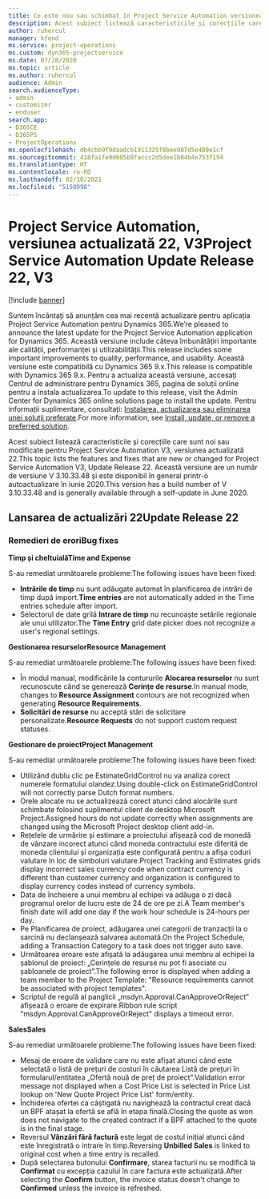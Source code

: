 ```yaml
---
title: Ce este nou sau schimbat în Project Service Automation versiunea actualizată 22, V3
description: Acest subiect listează caracteristicile și corecțiile care sunt disponibile în Project Service Automation V3, versiunea actualizată 22, V3.
author: ruhercul
manager: kfend
ms.service: project-operations
ms.custom: dyn365-projectservice
ms.date: 07/28/2020
ms.topic: article
ms.author: ruhercul
audience: Admin
search.audienceType:
- admin
- customizer
- enduser
search.app:
- D365CE
- D365PS
- ProjectOperations
ms.openlocfilehash: db4cbb9f9daadcb1911325f8bee987d5e480e1cf
ms.sourcegitcommit: 418fa1fe9d605b8faccc2d5dee1b04b4e753f194
ms.translationtype: HT
ms.contentlocale: ro-RO
ms.lasthandoff: 02/10/2021
ms.locfileid: "5150998"
---
```

# <a name="project-service-automation-update-release-22-v3"></a><span data-ttu-id="64d71-103">Project Service Automation, versiunea actualizată 22, V3</span><span class="sxs-lookup"><span data-stu-id="64d71-103">Project Service Automation Update Release 22, V3</span></span>

[!include [banner](../includes/psa-now-project-operations.md)]

<span data-ttu-id="64d71-104">Suntem încântați să anunțăm cea mai recentă actualizare pentru aplicația Project Service Automation pentru Dynamics 365.</span><span class="sxs-lookup"><span data-stu-id="64d71-104">We’re pleased to announce the latest update for the Project Service Automation application for Dynamics 365.</span></span> <span data-ttu-id="64d71-105">Această versiune include câteva îmbunătățiri importante ale calității, performanței și utilizabilității.</span><span class="sxs-lookup"><span data-stu-id="64d71-105">This release includes some important improvements to quality, performance, and usability.</span></span> <span data-ttu-id="64d71-106">Această versiune este compatibilă cu Dynamics 365 9.x.</span><span class="sxs-lookup"><span data-stu-id="64d71-106">This release is compatible with Dynamics 365 9.x.</span></span> <span data-ttu-id="64d71-107">Pentru a actualiza această versiune, accesați Centrul de administrare pentru Dynamics 365, pagina de soluții online pentru a instala actualizarea.</span><span class="sxs-lookup"><span data-stu-id="64d71-107">To update to this release, visit the Admin Center for Dynamics 365 online solutions page to install the update.</span></span> <span data-ttu-id="64d71-108">Pentru informații suplimentare, consultați: [Instalarea, actualizarea sau eliminarea unei soluții preferate](https://docs.microsoft.com/power-platform/admin/install-remove-preferred-solution).</span><span class="sxs-lookup"><span data-stu-id="64d71-108">For more information, see [Install, update, or remove a preferred solution](https://docs.microsoft.com/power-platform/admin/install-remove-preferred-solution).</span></span>

<span data-ttu-id="64d71-109">Acest subiect listează caracteristicile și corecțiile care sunt noi sau modificate pentru Project Service Automation V3, versiunea actualizată 22.</span><span class="sxs-lookup"><span data-stu-id="64d71-109">This topic lists the features and fixes that are new or changed for Project Service Automation V3, Update Release 22.</span></span> <span data-ttu-id="64d71-110">Această versiune are un număr de versiune V 3.10.33.48 și este disponibil în general printr-o autoactualizare în iunie 2020.</span><span class="sxs-lookup"><span data-stu-id="64d71-110">This version has a build number of V 3.10.33.48 and is generally available through a self-update in June 2020.</span></span>

## <a name="update-release-22"></a><span data-ttu-id="64d71-111">Lansarea de actualizări 22</span><span class="sxs-lookup"><span data-stu-id="64d71-111">Update Release 22</span></span>

### <a name="bug-fixes"></a><span data-ttu-id="64d71-112">Remedieri de erori</span><span class="sxs-lookup"><span data-stu-id="64d71-112">Bug fixes</span></span>



<span data-ttu-id="64d71-113">**Timp și cheltuială**</span><span class="sxs-lookup"><span data-stu-id="64d71-113">**Time and Expense**</span></span>

<span data-ttu-id="64d71-114">S-au remediat următoarele probleme:</span><span class="sxs-lookup"><span data-stu-id="64d71-114">The following issues have been fixed:</span></span>

- <span data-ttu-id="64d71-115">**Intrările de timp** nu sunt adăugate automat în planificarea de intrări de timp după import.</span><span class="sxs-lookup"><span data-stu-id="64d71-115">**Time entries** are not automatically added in the Time entries schedule after import.</span></span>
- <span data-ttu-id="64d71-116">Selectorul de date grilă **Intrare de timp** nu recunoaște setările regionale ale unui utilizator.</span><span class="sxs-lookup"><span data-stu-id="64d71-116">The **Time Entry** grid date picker does not recognize a user's regional settings.</span></span>

<span data-ttu-id="64d71-117">**Gestionarea resurselor**</span><span class="sxs-lookup"><span data-stu-id="64d71-117">**Resource Management**</span></span>

<span data-ttu-id="64d71-118">S-au remediat următoarele probleme:</span><span class="sxs-lookup"><span data-stu-id="64d71-118">The following issues have been fixed:</span></span>

- <span data-ttu-id="64d71-119">În modul manual, modificările la contururile **Alocarea resurselor** nu sunt recunoscute când se generează **Cerințe de resurse**.</span><span class="sxs-lookup"><span data-stu-id="64d71-119">In manual mode, changes to **Resource Assignment** contours are not recognized when generating **Resource Requirements**.</span></span>
- <span data-ttu-id="64d71-120">**Solicitări de resurse** nu acceptă stări de solicitare personalizate.</span><span class="sxs-lookup"><span data-stu-id="64d71-120">**Resource Requests** do not support custom request statuses.</span></span>

<span data-ttu-id="64d71-121">**Gestionare de proiect**</span><span class="sxs-lookup"><span data-stu-id="64d71-121">**Project Management**</span></span>

<span data-ttu-id="64d71-122">S-au remediat următoarele probleme:</span><span class="sxs-lookup"><span data-stu-id="64d71-122">The following issues have been fixed:</span></span>

- <span data-ttu-id="64d71-123">Utilizând dublu clic pe EstimateGridControl nu va analiza corect numerele formatului olandez.</span><span class="sxs-lookup"><span data-stu-id="64d71-123">Using double-click on EstimateGridControl will not correctly parse Dutch format numbers.</span></span>
- <span data-ttu-id="64d71-124">Orele alocate nu se actualizează corect atunci când alocările sunt schimbate folosind suplimentul client de desktop Microsoft Project.</span><span class="sxs-lookup"><span data-stu-id="64d71-124">Assigned hours do not update correctly when assignments are changed using the Microsoft Project desktop client add-in.</span></span>
- <span data-ttu-id="64d71-125">Rețelele de urmărire și estimare a proiectului afișează cod de monedă de vânzare incorect atunci când moneda contractului este diferită de moneda clientului și organizația este configurată pentru a afișa coduri valutare în loc de simboluri valutare.</span><span class="sxs-lookup"><span data-stu-id="64d71-125">Project Tracking and Estimates grids display incorrect sales currency code when contract currency is different than customer currency and organization is configured to display currency codes instead of currency symbols.</span></span>
- <span data-ttu-id="64d71-126">Data de încheiere a unui membru al echipei va adăuga o zi dacă programul orelor de lucru este de 24 de ore pe zi.</span><span class="sxs-lookup"><span data-stu-id="64d71-126">A Team member's finish date will add one day if the work hour schedule is 24-hours per day.</span></span>
- <span data-ttu-id="64d71-127">Pe Planificarea de proiect, adăugarea unei categorii de tranzacții la o sarcină nu declanșează salvarea automată.</span><span class="sxs-lookup"><span data-stu-id="64d71-127">On the Project Schedule, adding a Transaction Category to a task does not trigger auto save.</span></span>
- <span data-ttu-id="64d71-128">Următoarea eroare este afișată la adăugarea unui membru al echipei la șablonul de proiect: „Cerințele de resurse nu pot fi asociate cu șabloanele de proiect”.</span><span class="sxs-lookup"><span data-stu-id="64d71-128">The following error is displayed when adding a team member to the Project Template: "Resource requirements cannot be associated with project templates".</span></span> 
- <span data-ttu-id="64d71-129">Scriptul de regulă al panglicii „msdyn.Approval.CanApproveOrReject” afișează o eroare de expirare.</span><span class="sxs-lookup"><span data-stu-id="64d71-129">Ribbon rule script "msdyn.Approval.CanApproveOrReject" displays a timeout error.</span></span>

<span data-ttu-id="64d71-130">**Sales**</span><span class="sxs-lookup"><span data-stu-id="64d71-130">**Sales**</span></span>

<span data-ttu-id="64d71-131">S-au remediat următoarele probleme:</span><span class="sxs-lookup"><span data-stu-id="64d71-131">The following issues have been fixed:</span></span>

- <span data-ttu-id="64d71-132">Mesaj de eroare de validare care nu este afișat atunci când este selectată o listă de prețuri de costuri în căutarea Listă de prețuri în formularul/entitatea „Ofertă nouă de preț de proiect”.</span><span class="sxs-lookup"><span data-stu-id="64d71-132">Validation error message not displayed when a Cost Price List is selected in Price List lookup on 'New Quote Project Price List' form/entity.</span></span>
- <span data-ttu-id="64d71-133">Închiderea ofertei ca câștigată nu navighează la contractul creat dacă un BPF atașat la ofertă se află în etapa finală.</span><span class="sxs-lookup"><span data-stu-id="64d71-133">Closing the quote as won does not navigate to the created contract if a BPF attached to the quote is in the final stage.</span></span>
- <span data-ttu-id="64d71-134">Reversul **Vânzări fără factură** este legat de costul inițial atunci când este înregistrată o intrare în timp.</span><span class="sxs-lookup"><span data-stu-id="64d71-134">Reversing **Unbilled Sales** is linked to original cost when a time entry is recalled.</span></span>
- <span data-ttu-id="64d71-135">După selectarea butonului **Confirmare**, starea facturii nu se modifică la **Confirmat** cu excepția cazului în care factura este actualizată.</span><span class="sxs-lookup"><span data-stu-id="64d71-135">After selecting the **Confirm** button, the invoice status doesn't change to **Confirmed** unless the invoice is refreshed.</span></span>
